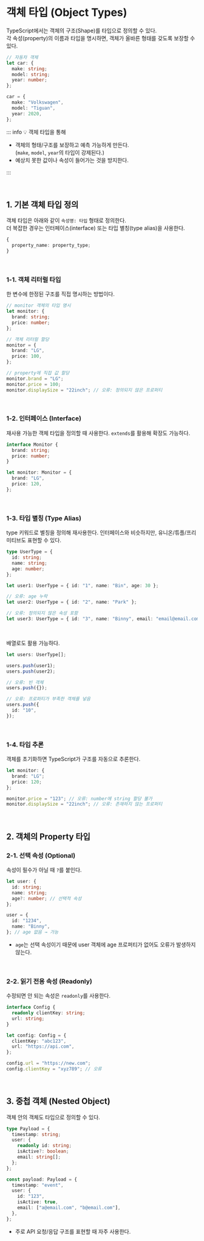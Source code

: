# 객체 타입 (Object Types)

TypeScript에서는 객체의 구조(Shape)를 타입으로 정의할 수 있다.  
각 속성(property)의 이름과 타입을 명시하면, 객체가 올바른 형태를 갖도록 보장할 수 있다.

```ts
// 자동차 객체
let car: {
  make: string;
  model: string;
  year: number;
};

car = {
  make: "Volkswagen",
  model: "Tiguan",
  year: 2020,
};
```

::: info 💡 객체 타입을 통해

- 객체의 형태/구조를 보장하고 예측 가능하게 만든다.  
  (`make`, `model`, `year`의 타입이 강제된다.)
- 예상치 못한 값이나 속성이 들어가는 것을 방지한다.

:::

<br>

## 1. 기본 객체 타입 정의

객체 타입은 아래와 같이 `속성명: 타입` 형태로 정의한다.  
더 복잡한 경우는 인터페이스(interface) 또는 타입 별칭(type alias)을 사용한다.

```ts
{
  property_name: property_type;
}
```

<br>

### 1-1. 객체 리터럴 타입

한 변수에 한정된 구조를 직접 명시하는 방법이다.

```ts
// monitor 객체의 타입 명시
let monitor: {
  brand: string;
  price: number;
};

// 객체 리터럴 할당
monitor = {
  brand: "LG",
  price: 100,
};

// property에 직접 값 할당
monitor.brand = "LG";
monitor.price = 100;
monitor.displaySize = "22inch"; // 오류: 정의되지 않은 프로퍼티
```

<br>

### 1-2. 인터페이스 (Interface)

재사용 가능한 객체 타입을 정의할 때 사용한다. `extends`를 활용해 확장도 가능하다.

```ts
interface Monitor {
  brand: string;
  price: number;
}

let monitor: Monitor = {
  brand: "LG",
  price: 120,
};
```

<br>

### 1-3. 타입 별칭 (Type Alias)

type 키워드로 별칭을 정의해 재사용한다.
인터페이스와 비슷하지만, 유니온/튜플/프리미티브도 표현할 수 있다.

```ts
type UserType = {
  id: string;
  name: string;
  age: number;
};

let user1: UserType = { id: "1", name: "Bin", age: 30 };

// 오류: age 누락
let user2: UserType = { id: "2", name: "Park" };

// 오류: 정의되지 않은 속성 포함
let user3: UserType = { id: "3", name: "Binny", email: "email@email.com" };
```

<br>

배열로도 활용 가능하다.

```ts
let users: UserType[];

users.push(user1);
users.push(user2);

// 오류: 빈 객체
users.push({});

// 오류: 프로퍼티가 부족한 객체를 넣음
users.push({
  id: "10",
});
```

<br>

### 1-4. 타입 추론

객체를 초기화하면 TypeScript가 구조를 자동으로 추론한다.

```ts
let monitor: {
  brand: "LG";
  price: 120;
};

monitor.price = "123"; // 오류: number에 string 할당 불가
monitor.displaySize = "22inch"; // 오류: 존재하지 않는 프로퍼티
```

<br>

## 2. 객체의 Property 타입

### 2-1. 선택 속성 (Optional)

속성이 필수가 아닐 때 `?`를 붙인다.

```ts
let user: {
  id: string;
  name: string;
  age?: number; // 선택적 속성
};

user = {
  id: "1234",
  name: "Binny",
}; // age 없음 → 가능
```

- `age`는 선택 속성이기 때문에 user 객체에 age 프로퍼티가 없어도 오류가 발생하지 않는다.

<br>

### 2-2. 읽기 전용 속성 (Readonly)

수정되면 안 되는 속성은 `readonly`를 사용한다.

```ts
interface Config {
  readonly clientKey: string;
  url: string;
}

let config: Config = {
  clientKey: "abc123",
  url: "https://api.com",
};

config.url = "https://new.com";
config.clientKey = "xyz789"; // 오류
```

<br>

## 3. 중첩 객체 (Nested Object)

객체 안의 객체도 타입으로 정의할 수 있다.

```ts
type Payload = {
  timestamp: string;
  user: {
    readonly id: string;
    isActive?: boolean;
    email: string[];
  };
};

const payload: Payload = {
  timestamp: "event",
  user: {
    id: "123",
    isActive: true,
    email: ["a@email.com", "b@email.com"],
  },
};
```

- 주로 API 요청/응답 구조를 표현할 때 자주 사용한다.

<br>
<Comment/>
